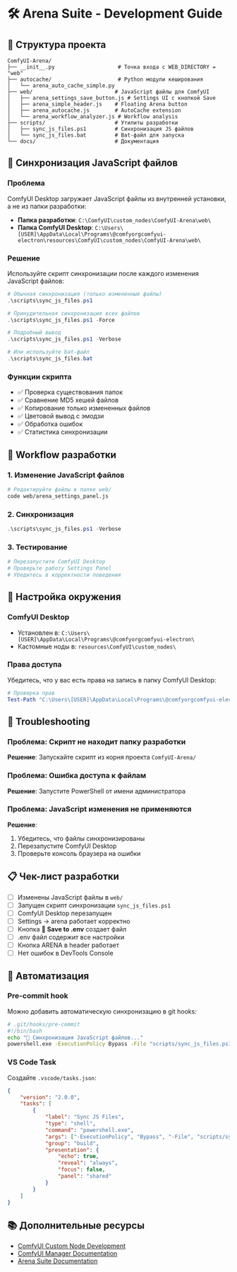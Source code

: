 # 🛠️ Arena Suite - Development Guide

## 📁 Структура проекта

```
ComfyUI-Arena/
├── __init__.py                    # Точка входа с WEB_DIRECTORY = "web"
├── autocache/                     # Python модули кеширования
│   └── arena_auto_cache_simple.py
├── web/                          # JavaScript файлы для ComfyUI
│   ├── arena_settings_save_button.js # Settings UI с кнопкой Save
│   ├── arena_simple_header.js    # Floating Arena button
│   ├── arena_autocache.js        # AutoCache extension
│   └── arena_workflow_analyzer.js # Workflow analysis
├── scripts/                      # Утилиты разработки
│   ├── sync_js_files.ps1         # Синхронизация JS файлов
│   └── sync_js_files.bat         # Bat-файл для запуска
└── docs/                         # Документация
```

## 🔄 Синхронизация JavaScript файлов

### Проблема
ComfyUI Desktop загружает JavaScript файлы из внутренней установки, а не из папки разработки:

- **Папка разработки**: `C:\ComfyUI\custom_nodes\ComfyUI-Arena\web\`
- **Папка ComfyUI Desktop**: `C:\Users\[USER]\AppData\Local\Programs\@comfyorgcomfyui-electron\resources\ComfyUI\custom_nodes\ComfyUI-Arena\web\`

### Решение
Используйте скрипт синхронизации после каждого изменения JavaScript файлов:

```powershell
# Обычная синхронизация (только измененные файлы)
.\scripts\sync_js_files.ps1

# Принудительная синхронизация всех файлов
.\scripts\sync_js_files.ps1 -Force

# Подробный вывод
.\scripts\sync_js_files.ps1 -Verbose

# Или используйте bat-файл
.\scripts\sync_js_files.bat
```

### Функции скрипта
- ✅ Проверка существования папок
- ✅ Сравнение MD5 хешей файлов
- ✅ Копирование только измененных файлов
- ✅ Цветовой вывод с эмодзи
- ✅ Обработка ошибок
- ✅ Статистика синхронизации

## 🎯 Workflow разработки

### 1. Изменение JavaScript файлов
```bash
# Редактируйте файлы в папке web/
code web/arena_settings_panel.js
```

### 2. Синхронизация
```powershell
.\scripts\sync_js_files.ps1 -Verbose
```

### 3. Тестирование
```bash
# Перезапустите ComfyUI Desktop
# Проверьте работу Settings Panel
# Убедитесь в корректности поведения
```

## 🔧 Настройка окружения

### ComfyUI Desktop
- Установлен в: `C:\Users\[USER]\AppData\Local\Programs\@comfyorgcomfyui-electron\`
- Кастомные ноды в: `resources\ComfyUI\custom_nodes\`

### Права доступа
Убедитесь, что у вас есть права на запись в папку ComfyUI Desktop:
```powershell
# Проверка прав
Test-Path "C:\Users\[USER]\AppData\Local\Programs\@comfyorgcomfyui-electron\resources\ComfyUI\custom_nodes\ComfyUI-Arena\web\"
```

## 🐛 Troubleshooting

### Проблема: Скрипт не находит папку разработки
**Решение**: Запускайте скрипт из корня проекта `ComfyUI-Arena/`

### Проблема: Ошибка доступа к файлам
**Решение**: Запустите PowerShell от имени администратора

### Проблема: JavaScript изменения не применяются
**Решение**: 
1. Убедитесь, что файлы синхронизированы
2. Перезапустите ComfyUI Desktop
3. Проверьте консоль браузера на ошибки

## 📋 Чек-лист разработки

- [ ] Изменены JavaScript файлы в `web/`
- [ ] Запущен скрипт синхронизации `sync_js_files.ps1`
- [ ] ComfyUI Desktop перезапущен
- [ ] Settings → arena работает корректно
- [ ] Кнопка **💾 Save to .env** создает файл
- [ ] .env файл содержит все настройки
- [ ] Кнопка ARENA в header работает
- [ ] Нет ошибок в DevTools Console

## 🚀 Автоматизация

### Pre-commit hook
Можно добавить автоматическую синхронизацию в git hooks:

```bash
# .git/hooks/pre-commit
#!/bin/bash
echo "🔄 Синхронизация JavaScript файлов..."
powershell.exe -ExecutionPolicy Bypass -File "scripts/sync_js_files.ps1"
```

### VS Code Task
Создайте `.vscode/tasks.json`:

```json
{
    "version": "2.0.0",
    "tasks": [
        {
            "label": "Sync JS Files",
            "type": "shell",
            "command": "powershell.exe",
            "args": ["-ExecutionPolicy", "Bypass", "-File", "scripts/sync_js_files.ps1"],
            "group": "build",
            "presentation": {
                "echo": true,
                "reveal": "always",
                "focus": false,
                "panel": "shared"
            }
        }
    ]
}
```

## 📚 Дополнительные ресурсы

- [ComfyUI Custom Node Development](https://github.com/comfyanonymous/comfyui)
- [ComfyUI Manager Documentation](https://github.com/comfy-org/comfyui-manager)
- [Arena Suite Documentation](./docs/)